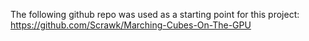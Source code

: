 The following github repo was used as a starting point for this project:
https://github.com/Scrawk/Marching-Cubes-On-The-GPU